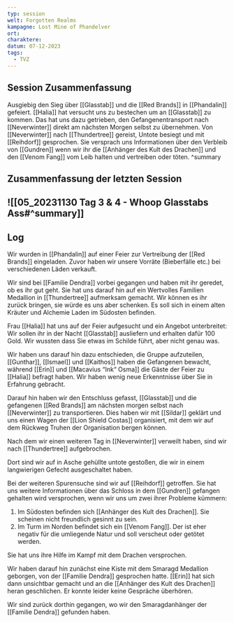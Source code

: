 ```yaml
---
typ: session
welt: Forgotten Realms
kampagne: Lost Mine of Phandelver
ort: 
charaktere: 
datum: 07-12-2023
tags:
  - TVZ
---
```

## Session Zusammenfassung
Ausgiebig den Sieg über [[Glasstab]] und die [[Red Brands]] in [[Phandalin]] gefeiert. [[Halia]] hat versucht uns zu bestechen um an [[Glasstab]] zu kommen. Das hat uns dazu getrieben, den Gefangenentransport nach [[Neverwinter]] direkt am nächsten Morgen selbst zu übernehmen. Von [[Neverwinter]] nach [[Thundertree]] gereist, Untote besiegt und mit [[Reihdorf]] gesprochen. Sie versprach uns Informationen über den Verbleib von [[Gundren]] wenn wir ihr die [[Anhänger des Kult des Drachen]] und den [[Venom Fang]] vom Leib halten und vertreiben oder töten.
^summary

## Zusammenfassung der letzten Session

![[05_20231130 Tag 3 & 4 - Whoop Glasstabs Ass#^summary]]
---

## Log

Wir wurden in [[Phandalin]] auf einer Feier zur Vertreibung der [[Red Brands]] eingeladen. Zuvor haben wir unsere Vorräte (Bieberfälle etc.) bei verschiedenen Läden verkauft.

Wir sind bei [[Familie Dendra]] vorbei gegangen und haben mit ihr geredet, ob es ihr gut geht. Sie hat uns darauf hin auf ein Wertvolles Familien Medallion in [[Thundertree]] aufmerksam gemacht. Wir können es ihr zurück bringen, sie würde es uns aber schenken. Es soll sich in einem alten Kräuter und Alchemie Laden im Südosten befinden.

Frau [[Halia]] hat uns auf der Feier aufgesucht und ein Angebot unterbreitet: Wir sollen ihr in der Nacht [[Glasstab]] ausliefern und erhalten dafür 100 Gold. Wir wussten dass Sie etwas im Schilde führt, aber nicht genau was.

Wir haben uns darauf hin dazu entschieden, die Gruppe aufzuteilen, [[Gunthar]], [[Ismael]] und [[Kaithos]] haben die Gefangenen bewacht, während [[Erin]] und [[Macavius “Ink“ Osma]] die Gäste der Feier zu [[Halia]] befragt haben. Wir haben wenig neue Erkenntnisse über Sie in Erfahrung gebracht.

Darauf hin haben wir den Entschluss gefasst, [[Glasstab]] und die gefangenen [[Red Brands]] am nächsten morgen selbst nach [[Neverwinter]] zu transportieren. Dies haben wir mit [[Sildar]] geklärt und uns einen Wagen der [[Lion Shield Costas]] organisiert, mit dem wir auf dem Rückweg Truhen der Organisation bergen können.

Nach dem wir einen weiteren Tag in [[Neverwinter]] verweilt haben, sind wir nach [[Thundertree]] aufgebrochen.

Dort sind wir auf in Asche gehüllte untote gestoßen, die wir in einem langwierigen Gefecht ausgeschaltet haben.

Bei der weiteren Spurensuche sind wir auf [[Reihdorf]] getroffen. Sie hat uns weitere Informationen über das Schloss in dem [[Gundren]] gefangen gehalten wird versprochen, wenn wir uns um zwei ihrer Probleme kümmern:

1. Im Südosten befinden sich [[Anhänger des Kult des Drachen]]. Sie scheinen nicht freundlich gesinnt zu sein.
2. Im Turm im Norden befindet sich ein [[Venom Fang]]. Der ist eher negativ für die umliegende Natur und soll verscheut oder getötet werden.

Sie hat uns ihre Hilfe im Kampf mit dem Drachen versprochen.

Wir haben darauf hin zunächst eine Kiste mit dem Smaragd Medallion geborgen, von der [[Familie Dendra]] gesprochen hatte. [[Erin]] hat sich dann unsichtbar gemacht und an die [[Anhänger des Kult des Drachen]] heran geschlichen. Er konnte leider keine Gespräche überhören.

Wir sind zurück dorthin gegangen, wo wir den Smaragdanhänger der [[Familie Dendra]] gefunden haben.

